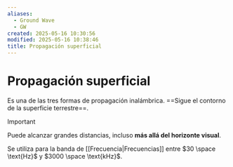 ```yaml
---
aliases:
  - Ground Wave
  - GW
created: 2025-05-16 10:30:56
modified: 2025-05-16 10:38:46
title: Propagación superficial
---
```


# Propagación superficial

Es una de las tres formas de propagación inalámbrica. ==Sigue el contorno de la superficie terrestre==.

> [!important]
> Puede alcanzar grandes distancias, incluso **más allá del horizonte visual**.

Se utiliza para la banda de [[Frecuencia|Frecuencias]] entre $30 \space \text{Hz}$ y $3000 \space \text{kHz}$.
